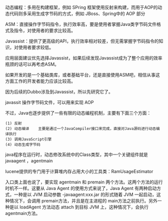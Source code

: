 动态编程：多用在构建框架，例如 SPring 框架使用反射来构建，而用于AOP的动态代码则多采用生成字节码的方式，例如 JBoss、Spring中的 AOP 部分

ASM：直接操作字节码指令，执行效率高，要是使用者掌握Java类字节码文件格式及指令，对使用者的要求比较高。

Javassist：提供了更高级的API，执行效率相对较差，但无需掌握字节码指令的知识，对使用者要求较低。

应用层面建议优先选择Javassist，如果后续发现Javassist成为了整个应用的效率瓶颈的话可以再考虑ASM。

如果开发的是一个基础类库，或者基础平台，还是直接使用ASM吧，相信从事这方面工作的开发者能力应该比较高。

因为后续的Dubbo涉及到Javassist，所以先研究它了。

javassit 操作字节码文件，可以用来实现 AOP


不过，Java也逐步提供了一些有限的动态编程机制，主要有下面三个方面：

    (1) 反射
    (2) 动态编译    主要是通过一个JavaCompiler接口来完成，直接对Java源码进行动态编译执行
    (3) 调用JavaScript引擎
    (4) 动态生成字节码



java程序在运行时，动态修改系统中的Class类型，其中一个关键组件就是javaagent ，agentmain

lucene提供的专门用于计算堆内存占用大小的工具类：RamUsageEstimator

入口类上面也说了，要实现 agentmain 和 premain 两个方法。这两个方法的运行时机不一样。这要从 Java Agent 的使用方式来说了，Java Agent 有两种启动方式，一种是以 JVM 启动参数 -javaagent:xxx.jar 的形式随着 JVM 一起启动，这种情况下，会调用 premain方法，并且是在主进程的 main方法之前执行。另外一种是以 loadAgent 方法动态 attach 到目标 JVM 上，这种情况下，会执行 agentmain方法。